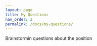 ```yaml
---
layout: page
title: My Questions
nav_order: 2
permalink: /docs/my-questions/
---
```


Brainstormin questions about the position 